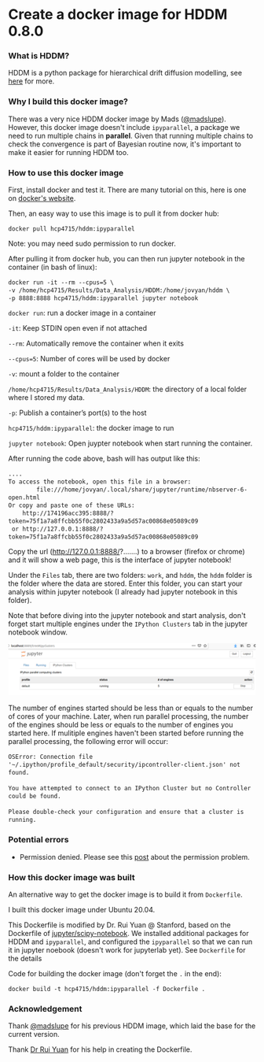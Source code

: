 # Create a docker image for HDDM 0.8.0

### What is HDDM? 
HDDM is a python package for hierarchical drift diffusion modelling, see [here](http://ski.clps.brown.edu/hddm_docs/index.html) for more.

### Why I build this docker image?
There was a very nice HDDM docker image by Mads ([@madslupe](https://hub.docker.com/r/madslupe/hddm)). However, this docker image doesn't include `ipyparallel`, a package we need to run multiple chains in **parallel**. Given that running multiple chains to check the convergence is part of Bayesian routine now, it's important to make it easier for running HDDM too. 

### How to use this docker image

First, install docker and test it. There are many tutorial on this, here is one on [docker's website](https://docs.docker.com/engine/install/ubuntu/).

Then, an easy way to use this image is to pull it from docker hub:

```
docker pull hcp4715/hddm:ipyparallel
```
Note: you may need sudo permission to run docker.

After pulling it from docker hub, you can then run jupyter notebook in the container (in bash of linux):

```
docker run -it --rm --cpus=5 \
-v /home/hcp4715/Results/Data_Analysis/HDDM:/home/jovyan/hddm \
-p 8888:8888 hcp4715/hddm:ipyparallel jupyter notebook
```
`docker run`:     run a docker image in a container

`-it`:       Keep STDIN open even if not attached

`--rm`:     Automatically remove the container when it exits

`--cpus=5`: Number of cores will be used by docker

`-v`: mount a folder to the container

`/home/hcp4715/Results/Data_Analysis/HDDM`: the directory of a local folder where I stored my data. 

`-p`: Publish a container’s port(s) to the host

`hcp4715/hddm:ipyparallel`:   the docker image to run

`jupyter notebook`:     Open juypter notebook when start running the container.

After running the code above, bash will has output like this:

```
....
To access the notebook, open this file in a browser:
        file:///home/jovyan/.local/share/jupyter/runtime/nbserver-6-open.html
Or copy and paste one of these URLs:
    http://174196acc395:8888/?token=75f1a7a8ffcbb55f0c2802433a9a5d57ac00868e05089c09
 or http://127.0.0.1:8888/?token=75f1a7a8ffcbb55f0c2802433a9a5d57ac00868e05089c09
```

Copy the url (http://127.0.0.1:8888/?.......) to a browser (firefox or chrome) and it will show a web page, this is the interface of jupyter notebook! 

Under the `Files` tab, there are two folders: `work`, and `hddm`, the `hddm` folder is the folder where the data are stored. Enter this folder, you can start your analysis within jupyter notebook (I already had jupyter notebook in this folder).

Note that before diving into the jupyter notebook and start analysis, don't forget start multiple engines under the `IPython Clusters` tab in the jupyter notebook window.

![screenshot for ipython clusters](pic/icluster.png)

The number of engines started should be less than or equals to the number of cores of your machine. Later, when run parallel processing, the number of the engines should be less or equals to the number of engines you started here. If mulitiple engines haven't been started before running the parallel processing, the following error will occur:

```
OSError: Connection file '~/.ipython/profile_default/security/ipcontroller-client.json' not found.

You have attempted to connect to an IPython Cluster but no Controller could be found.

Please double-check your configuration and ensure that a cluster is running.
```

### Potential errors
* Permission denied. Please see this [post](https://groups.google.com/forum/#!topic/hddm-users/Qh-aOC0N6cU) about the permission problem.

### How this docker image was built
An alternative way to get the docker image is to build it from `Dockerfile`.

I built this docker image under Ubuntu 20.04. 

This Dockerfile is modified by Dr. Rui Yuan @ Stanford, based on the Dockerfile of [jupyter/scipy-notebook](https://hub.docker.com/r/jupyter/scipy-notebook/dockerfile). We installed additional packages for HDDM and `ipyparallel`, and configured the `ipyparallel` so that we can run it in jupyter noebook (doesn't work for jupyterlab yet). See `Dockerfile` for the details

Code for building the docker image (don't forget the `.` in the end):

```
docker build -t hcp4715/hddm:ipyparallel -f Dockerfile .
```

### Acknowledgement
Thank [@madslupe](https://github.com/madslupe) for his previous HDDM image, which laid the base for the current version.

Thank [Dr Rui Yuan](https://scholar.google.com/citations?user=h8_wSLkAAAAJ&hl=en) for his help in creating the Dockerfile.
